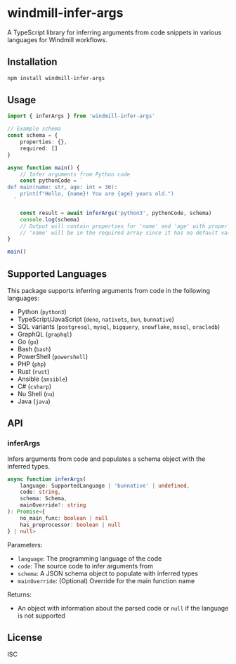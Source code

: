 # windmill-infer-args

A TypeScript library for inferring arguments from code snippets in various languages for Windmill workflows.

## Installation

```bash
npm install windmill-infer-args
```

## Usage

```typescript
import { inferArgs } from 'windmill-infer-args'

// Example schema
const schema = {
	properties: {},
	required: []
}

async function main() {
	// Infer arguments from Python code
	const pythonCode = `
def main(name: str, age: int = 30):
    print(f"Hello, {name}! You are {age} years old.")
  `

	const result = await inferArgs('python3', pythonCode, schema)
	console.log(schema)
	// Output will contain properties for 'name' and 'age' with proper types
	// 'name' will be in the required array since it has no default value
}

main()
```

## Supported Languages

This package supports inferring arguments from code in the following languages:

- Python (`python3`)
- TypeScript/JavaScript (`deno`, `nativets`, `bun`, `bunnative`)
- SQL variants (`postgresql`, `mysql`, `bigquery`, `snowflake`, `mssql`, `oracledb`)
- GraphQL (`graphql`)
- Go (`go`)
- Bash (`bash`)
- PowerShell (`powershell`)
- PHP (`php`)
- Rust (`rust`)
- Ansible (`ansible`)
- C# (`csharp`)
- Nu Shell (`nu`)
- Java (`java`)

## API

### inferArgs

Infers arguments from code and populates a schema object with the inferred types.

```typescript
async function inferArgs(
	language: SupportedLanguage | 'bunnative' | undefined,
	code: string,
	schema: Schema,
	mainOverride?: string
): Promise<{
	no_main_func: boolean | null
	has_preprocessor: boolean | null
} | null>
```

Parameters:

- `language`: The programming language of the code
- `code`: The source code to infer arguments from
- `schema`: A JSON schema object to populate with inferred types
- `mainOverride`: (Optional) Override for the main function name

Returns:

- An object with information about the parsed code or `null` if the language is not supported

## License

ISC
